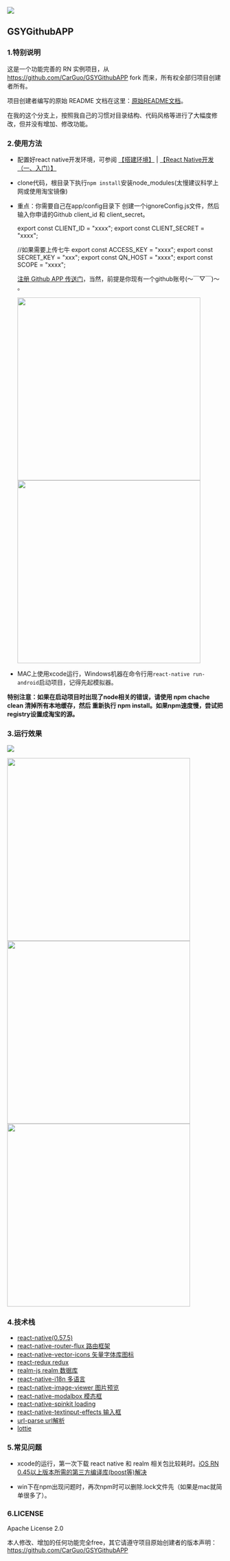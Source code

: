 ![](./docs/logo.png)

## GSYGithubAPP

### 1.特别说明
这是一个功能完善的 RN 实例项目，从 https://github.com/CarGuo/GSYGithubAPP fork 而来，所有权全部归项目创建者所有。

项目创建者编写的原始 README 文档在这里：[原始README文档](./README.bak.md)。

在我的这个分支上，按照我自己的习惯对目录结构、代码风格等进行了大幅度修改，但并没有增加、修改功能。

### 2.使用方法

- 配置好react native开发环境，可参阅 [【搭建环境】](http://reactnative.cn/docs/0.51/getting-started.html) | [【React Native开发（一、入门）】](http://www.jianshu.com/p/97692b1c451d)
- clone代码，根目录下执行`npm install`安装node_modules(太慢建议科学上网或使用淘宝镜像)
- 重点：你需要自己在app/config目录下 创建一个ignoreConfig.js文件，然后输入你申请的Github client_id 和 client_secret。

    export const CLIENT_ID = "xxxx";
    export const CLIENT_SECRET = "xxxx";

    //如果需要上传七牛
    export const ACCESS_KEY = "xxxx";
    export const SECRET_KEY = "xxx";
    export const QN_HOST = "xxxx";
    export const SCOPE = "xxxx";

    [注册 Github APP 传送门](https://github.com/settings/applications/new)，当然，前提是你现有一个github账号(～￣▽￣)～ 。
  
    <div>
        <img src="./docs/register0.jpg" width="426px"/>
        <img src="./docs/register1.jpg" width="426px"/>
    </div>

- MAC上使用xcode运行，Windows机器在命令行用`react-native run-android`启动项目，记得先起模拟器。

**特别注意：如果在启动项目时出现了node相关的错误，请使用 npm chache clean 清掉所有本地缓存，然后 重新执行 npm install。如果npm速度慢，尝试把registry设置成淘宝的源。**

### 3.运行效果

![](./docs/1.gif)

<img src="./docs/1.jpg" width="426px"/>

<img src="./docs/2.jpg" width="426px"/>

<img src="./docs/3.jpg" width="426px"/>


### 4.技术栈

* [react-native(0.57.5)](http://reactnative.cn/docs/0.51/getting-started.html)
* [react-native-router-flux 路由框架](https://github.com/aksonov/react-native-router-flux)
* [react-native-vector-icons 矢量字体库图标 ](https://github.com/oblador/react-native-vector-icons)
* [react-redux redux](https://github.com/reactjs/react-redux)
* [realm-js realm 数据库](https://github.com/realm/realm-js)
* [react-native-i18n 多语言](https://github.com/AlexanderZaytsev/react-native-i18n)
* [react-native-image-viewer 图片预览](https://github.com/ascoders/react-native-image-viewer)
* [react-native-modalbox 模态框](https://github.com/maxs15/react-native-modalbox)
* [react-native-spinkit loading](https://github.com/maxs15/react-native-spinkit)
* [react-native-textinput-effects 输入框](https://github.com/halilb/react-native-textinput-effects)
* [url-parse url解析](https://github.com/unshiftio/url-parse)
* [lottie](https://github.com/airbnb/lottie-react-native)

### 5.常见问题

* xcode的运行，第一次下载 react native 和 realm 相关包比较耗时。[iOS RN 0.45以上版本所需的第三方编译库(boost等)解决](http://reactnative.cn/post/4301)

* win下在npm出现问题时，再次npm时可以删除.lock文件先（如果是mac就简单很多了）。

### 6.LICENSE
Apache License 2.0

本人修改、增加的任何功能完全free，其它请遵守项目原始创建者的版本声明：https://github.com/CarGuo/GSYGithubAPP
